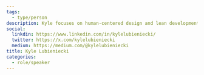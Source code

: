 ```yaml
---
tags:
  - type/person
description: Kyle focuses on human-centered design and lean development to help companies build and grow higher quality products. Kyle currently leads product at The Rumie Initiative, a non-profit that is designing a world where everyone has equal access to learning. Kyle believes many of today’s challenges are rooted in a fundamental digital divide and is driven to improve life in the offline world using the online one.
social:
  linkdin: https://www.linkedin.com/in/kylelubieniecki/
  twitter: https://x.com/kylelubieniecki
  medium: https://medium.com/@kylelubieniecki
title: Kyle Lubieniecki
categories:
  - role/speaker
---
```



